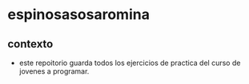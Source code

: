 
# espinosasosaromina
## contexto
- este repoitorio guarda todos los ejercicios de practica del curso de jovenes a programar. 